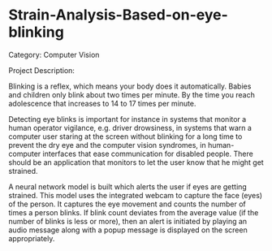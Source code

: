 # Strain-Analysis-Based-on-eye-blinking
Category: Computer Vision

Project Description:

Blinking is a reflex, which means your body does it automatically. Babies and children only blink about two times per minute. By the time you reach adolescence that increases to 14 to 17 times per minute. 

Detecting eye blinks is important for instance in systems that monitor a human operator vigilance, e.g. driver drowsiness, in systems that warn a computer user staring at the screen without blinking for a long time to prevent the dry eye and the computer vision syndromes, in human-computer interfaces that ease communication for disabled people. There should be an application that monitors to let the user know that he might get strained.

A neural network model is built which alerts the user if eyes are getting strained. This model uses the integrated webcam to capture the face (eyes) of the person. It captures the eye movement and counts the number of times a person blinks. If blink count deviates from the average value (if the number of blinks is less or more), then an alert is initiated by playing an audio message along with a  popup message is displayed on the screen appropriately.
